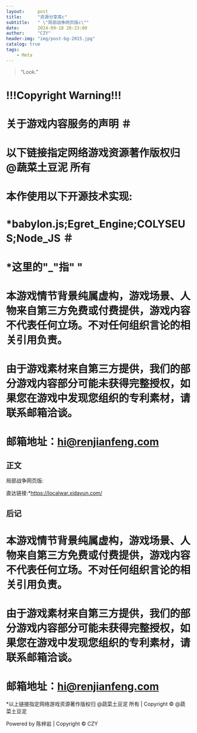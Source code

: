 ```yaml
---
layout:     post
title:      "资源分享库c"
subtitle:   " \"局部战争网页版c\""
date:       2024-09-18 20:23:00
author:     "CZY"
header-img: "img/post-bg-2015.jpg"
catalog: true
tags:
    - Meta
---
```


> “Look.”

# !!!Copyright Warning!!!
   # 关于游戏内容服务的声明 ＃
   # 以下链接指定网络游戏资源著作版权归 @蔬菜土豆泥 所有 #
   # 本作使用以下开源技术实现:
   # *babylon.js;Egret_Engine;COLYSEUS;Node_JS ＃
   # *这里的"_"指" " #
   # 本游戏情节背景纯属虚构，游戏场景、人物来自第三方免费或付费提供，游戏内容不代表任何立场。不对任何组织言论的相关引用负责。
   # 由于游戏素材来自第三方提供，我们的部分游戏内容部分可能未获得完整授权，如果您在游戏中发现您组织的专利素材，请联系邮箱洽谈。
   # 邮箱地址：hi@renjianfeng.com

## 正文
局部战争网页版: 

直达链接:*https://localwar.xidayun.com/

## 后记

# 本游戏情节背景纯属虚构，游戏场景、人物来自第三方免费或付费提供，游戏内容不代表任何立场。不对任何组织言论的相关引用负责。
# 由于游戏素材来自第三方提供，我们的部分游戏内容部分可能未获得完整授权，如果您在游戏中发现您组织的专利素材，请联系邮箱洽谈。
# 邮箱地址：hi@renjianfeng.com

*以上链接指定网络游戏资源著作版权归 @蔬菜土豆泥 所有 | Copyright © @蔬菜土豆泥

Powered by 陈梓岩 | Copyright © CZY

